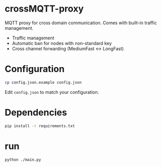 # crossMQTT-proxy

MQTT proxy for cross domain communication. Comes with built-in traffic management.

- Traffic management
- Automatic ban for nodes with non-standard key
- Cross channel forwarding (MediumFast <-> LongFast)

# Configuration

```bash
cp config.json.example config.json
```

Edit `config.json` to match your configuration.


# Dependencies

```bash
pip install -r requirements.txt
```


# run

```bash
python ./main.py
```
